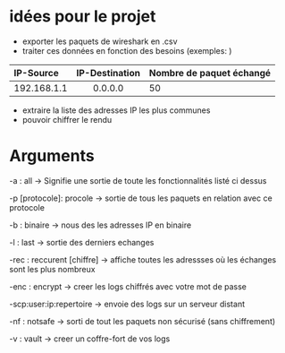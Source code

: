 # idées pour le projet
- exporter les paquets de wireshark en .csv
- traiter ces données en fonction des besoins (exemples: )

| IP-Source     | IP-Destination  |        Nombre de paquet échangé |
| :------------ | :-------------: | :-------------  |
| 192.168.1.1   |     0.0.0.0     |        50       |


- extraire la liste des adresses IP les plus communes
- pouvoir chiffrer le rendu

# Arguments
-a : all -> Signifie une sortie de toute les fonctionnalités listé ci dessus

-p [protocole]: procole -> sortie de tous les paquets en relation avec ce protocole

-b : binaire -> nous des les adresses IP en binaire

-l : last -> sortie des derniers echanges

-rec : reccurent [chiffre] -> affiche toutes les adressses où les échanges sont les plus nombreux

-enc : encrypt -> creer les logs chiffrés avec votre mot de passe

-scp:user:ip:repertoire -> envoie des logs sur un serveur distant

-nf : notsafe -> sorti de tout les paquets non sécurisé (sans chiffrement)

-v : vault -> creer un coffre-fort de vos logs
